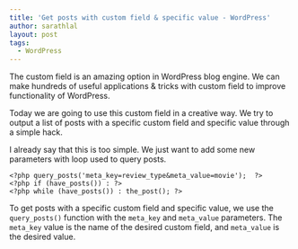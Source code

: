 ```yaml
---
title: 'Get posts with custom field & specific value - WordPress'
author: sarathlal
layout: post
tags:
  - WordPress
---
```

The custom field is an amazing option in WordPress blog engine. We can make hundreds of useful applications & tricks with custom field to improve functionality of WordPress.

Today we are going to use this custom field in a creative way. We try to output a list of posts with a specific custom field and specific value through a simple hack.

I already say that this is too simple. We just want to add some new parameters with loop used to query posts.

	<?php query_posts('meta_key=review_type&meta_value=movie');  ?>
	<?php if (have_posts()) : ?>
	<?php while (have_posts()) : the_post(); ?>

To get posts with a specific custom field and specific value, we use the `query_posts()` function with the `meta_key` and `meta_value` parameters. The `meta_key` value is the name of the desired custom field, and `meta_value` is the desired value.
